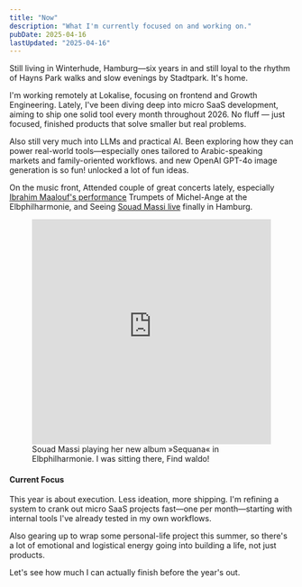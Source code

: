 ```yaml
---
title: "Now"
description: "What I'm currently focused on and working on."
pubDate: 2025-04-16
lastUpdated: "2025-04-16"
---
```


Still living in Winterhude, Hamburg—six years in and still loyal to the rhythm of Hayns Park walks and slow evenings by Stadtpark. It's home.

I'm working remotely at Lokalise, focusing on frontend and Growth Engineering. Lately, I've been diving deep into micro SaaS development, aiming to ship one solid tool every month throughout 2026. No fluff — just focused, finished products that solve smaller but real problems.

Also still very much into LLMs and practical AI. Been exploring how they can power real-world tools—especially ones tailored to Arabic-speaking markets and family-oriented workflows. and new OpenAI GPT-4o image generation is so fun! unlocked a lot of fun ideas.

On the music front, Attended couple of great concerts lately, especially [Ibrahim Maalouf's performance](https://www.youtube.com/watch?v=DYdaRq2MS8I) Trumpets of Michel-Ange at the Elbphilharmonie, and Seeing [Souad Massi live](https://www.youtube.com/watch?v=sYkmm-tiyyc&t=4267s) finally in Hamburg.

<figure>
    <iframe width="100%" height="400" src="https://www.youtube.com/embed/sYkmm-tiyyc" title="Souad Massi: »Sequana« | Elbphilharmonie LIVE" frameborder="0" allow="accelerometer; autoplay; clipboard-write; encrypted-media; gyroscope; picture-in-picture; web-share" referrerpolicy="strict-origin-when-cross-origin" allowfullscreen></iframe>
    <figcaption>
        Souad Massi playing her new album »Sequana« in Elbphilharmonie. I was sitting there, Find waldo!
    </figcaption>
</figure>


#### Current Focus

This year is about execution. Less ideation, more shipping. I'm refining a system to crank out micro SaaS projects fast—one per month—starting with internal tools I've already tested in my own workflows.

Also gearing up to wrap some personal-life project this summer, so there's a lot of emotional and logistical energy going into building a life, not just products.

Let's see how much I can actually finish before the year's out.